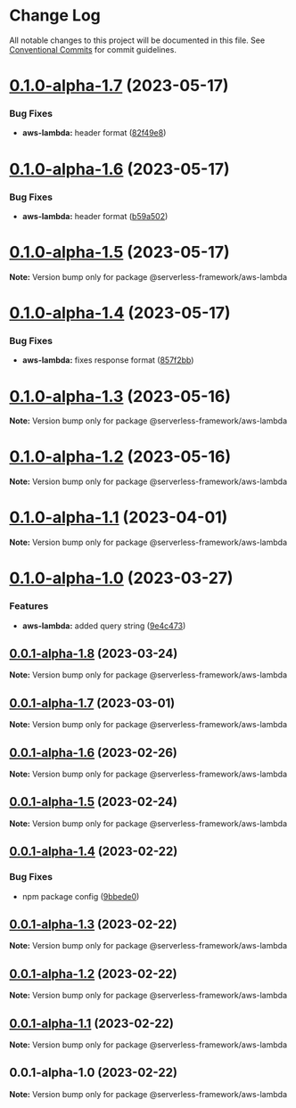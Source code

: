 # Change Log

All notable changes to this project will be documented in this file.
See [Conventional Commits](https://conventionalcommits.org) for commit guidelines.

# [0.1.0-alpha-1.7](https://github.com/Edwin-Luijten/serverless-framework/compare/@serverless-framework/aws-lambda@0.1.0-alpha-1.6...@serverless-framework/aws-lambda@0.1.0-alpha-1.7) (2023-05-17)


### Bug Fixes

* **aws-lambda:** header format ([82f49e8](https://github.com/Edwin-Luijten/serverless-framework/commit/82f49e835918398f564c49c04e40de4aa19d8aa4))





# [0.1.0-alpha-1.6](https://github.com/Edwin-Luijten/serverless-framework/compare/@serverless-framework/aws-lambda@0.1.0-alpha-1.5...@serverless-framework/aws-lambda@0.1.0-alpha-1.6) (2023-05-17)


### Bug Fixes

* **aws-lambda:** header format ([b59a502](https://github.com/Edwin-Luijten/serverless-framework/commit/b59a502a580d8a13561b7f7cf49523f285240804))





# [0.1.0-alpha-1.5](https://github.com/Edwin-Luijten/serverless-framework/compare/@serverless-framework/aws-lambda@0.1.0-alpha-1.4...@serverless-framework/aws-lambda@0.1.0-alpha-1.5) (2023-05-17)

**Note:** Version bump only for package @serverless-framework/aws-lambda





# [0.1.0-alpha-1.4](https://github.com/Edwin-Luijten/serverless-framework/compare/@serverless-framework/aws-lambda@0.1.0-alpha-1.3...@serverless-framework/aws-lambda@0.1.0-alpha-1.4) (2023-05-17)


### Bug Fixes

* **aws-lambda:** fixes response format ([857f2bb](https://github.com/Edwin-Luijten/serverless-framework/commit/857f2bb2744d475a2933059bba8bb393279aa4f7))





# [0.1.0-alpha-1.3](https://github.com/Edwin-Luijten/serverless-framework/compare/@serverless-framework/aws-lambda@0.1.0-alpha-1.2...@serverless-framework/aws-lambda@0.1.0-alpha-1.3) (2023-05-16)

**Note:** Version bump only for package @serverless-framework/aws-lambda





# [0.1.0-alpha-1.2](https://github.com/Edwin-Luijten/serverless-framework/compare/@serverless-framework/aws-lambda@0.1.0-alpha-1.1...@serverless-framework/aws-lambda@0.1.0-alpha-1.2) (2023-05-16)

**Note:** Version bump only for package @serverless-framework/aws-lambda





# [0.1.0-alpha-1.1](https://github.com/Edwin-Luijten/serverless-framework/compare/@serverless-framework/aws-lambda@0.1.0-alpha-1.0...@serverless-framework/aws-lambda@0.1.0-alpha-1.1) (2023-04-01)

**Note:** Version bump only for package @serverless-framework/aws-lambda





# [0.1.0-alpha-1.0](https://github.com/Edwin-Luijten/serverless-framework/compare/@serverless-framework/aws-lambda@0.0.1-alpha-1.8...@serverless-framework/aws-lambda@0.1.0-alpha-1.0) (2023-03-27)


### Features

* **aws-lambda:** added query string ([9e4c473](https://github.com/Edwin-Luijten/serverless-framework/commit/9e4c473720f6a4a6a0c0f463ffb1b3f941f89661))





## [0.0.1-alpha-1.8](https://github.com/Edwin-Luijten/serverless-framework/compare/@serverless-framework/aws-lambda@0.0.1-alpha-1.7...@serverless-framework/aws-lambda@0.0.1-alpha-1.8) (2023-03-24)

**Note:** Version bump only for package @serverless-framework/aws-lambda





## [0.0.1-alpha-1.7](https://github.com/Edwin-Luijten/serverless-framework/compare/@serverless-framework/aws-lambda@0.0.1-alpha-1.6...@serverless-framework/aws-lambda@0.0.1-alpha-1.7) (2023-03-01)

**Note:** Version bump only for package @serverless-framework/aws-lambda





## [0.0.1-alpha-1.6](https://github.com/Edwin-Luijten/serverless-framework/compare/@serverless-framework/aws-lambda@0.0.1-alpha-1.5...@serverless-framework/aws-lambda@0.0.1-alpha-1.6) (2023-02-26)

**Note:** Version bump only for package @serverless-framework/aws-lambda





## [0.0.1-alpha-1.5](https://github.com/Edwin-Luijten/serverless-framework/compare/@serverless-framework/aws-lambda@0.0.1-alpha-1.4...@serverless-framework/aws-lambda@0.0.1-alpha-1.5) (2023-02-24)

**Note:** Version bump only for package @serverless-framework/aws-lambda





## [0.0.1-alpha-1.4](https://github.com/Edwin-Luijten/serverless-framework/compare/@serverless-framework/aws-lambda@0.0.1-alpha-1.3...@serverless-framework/aws-lambda@0.0.1-alpha-1.4) (2023-02-22)


### Bug Fixes

* npm package config ([9bbede0](https://github.com/Edwin-Luijten/serverless-framework/commit/9bbede0609d0630ce5486256e47cad6893455233))





## [0.0.1-alpha-1.3](https://github.com/Edwin-Luijten/serverless-framework/compare/@serverless-framework/aws-lambda@0.0.1-alpha-1.2...@serverless-framework/aws-lambda@0.0.1-alpha-1.3) (2023-02-22)

**Note:** Version bump only for package @serverless-framework/aws-lambda





## [0.0.1-alpha-1.2](https://github.com/Edwin-Luijten/serverless-framework/compare/@serverless-framework/aws-lambda@0.0.1-alpha-1.1...@serverless-framework/aws-lambda@0.0.1-alpha-1.2) (2023-02-22)

**Note:** Version bump only for package @serverless-framework/aws-lambda





## [0.0.1-alpha-1.1](https://github.com/Edwin-Luijten/serverless-framework/compare/@serverless-framework/aws-lambda@0.0.1-alpha-1.0...@serverless-framework/aws-lambda@0.0.1-alpha-1.1) (2023-02-22)

**Note:** Version bump only for package @serverless-framework/aws-lambda





## 0.0.1-alpha-1.0 (2023-02-22)

**Note:** Version bump only for package @serverless-framework/aws-lambda
